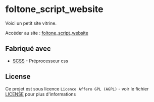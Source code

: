 # foltone_script_website

Voici un petit site vitrine.

Accéder au site : [foltone_script_website](https://foltone.github.io/foltone_script_website/)

## Fabriqué avec

* [SCSS](https://sass-lang.com/) - Préprocesseur css

## License

Ce projet est sous licence ``Licence Affero GPL (AGPL)`` - voir le fichier [LICENSE](LICENSE) pour plus d'informations
